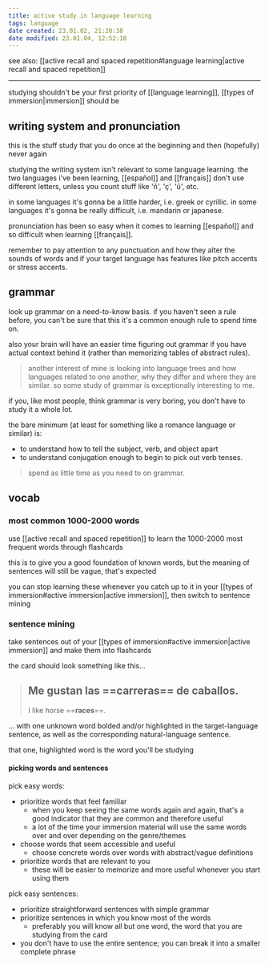 ```yaml
---
title: active study in language learning
tags: language
date created: 23.01.02, 21:20:38
date modified: 23.01.04, 12:52:18
---
```


see also: [[active recall and spaced repetition#language learning|active recall and spaced repetition]]

---

studying shouldn't be your first priority of [[language learning]], [[types of immersion|immersion]] should be

## writing system and pronunciation

this is the stuff study that you do once at the beginning and then (hopefully) never again

studying the writing system isn't relevant to some language learning. the two languages i've been learning, [[español]] and [[français]] don't use different letters, unless you count stuff like 'ñ', 'ç', 'û', etc.

in some languages it's gonna be a little harder, i.e. greek or cyrillic. in some languages it's gonna be really difficult, i.e. mandarin or japanese.

pronunciation has been so easy when it comes to learning [[español]] and so difficult when learning [[français]].

remember to pay attention to any punctuation and how they alter the sounds of words and if your target language has features like pitch accents or stress accents.

## grammar

look up grammar on a need-to-know basis. if you haven't seen a rule before, you can't be sure that this it's a common enough rule to spend time on.

also your brain will have an easier time figuring out grammar if you have actual context behind it (rather than memorizing tables of abstract rules).

> another interest of mine is looking into language trees and how languages related to one another, why they differ and where they are similar. so some study of grammar is exceptionally interesting to me.

if you, like most people, think grammar is very boring, you don't have to study it a whole lot.

the bare minimum (at least for something like a romance language or similar) is:

- to understand how to tell the subject, verb, and object apart
- to understand conjugation enough to begin to pick out verb tenses.

> spend as little time as you need to on grammar.

## vocab

### most common 1000-2000 words

use [[active recall and spaced repetition]] to learn the 1000-2000 most frequent words through flashcards

this is to give you a good foundation of known words, but the meaning of sentences will still be vague, that's expected

you can stop learning these whenever you catch up to it in your [[types of immersion#active immersion|active immersion]], then switch to sentence mining

### sentence mining

take sentences out of your [[types of immersion#active immersion|active immersion]] and make them into flashcards

the card should look something like this...

> Me gustan las ==**carreras**== de caballos.
> --
> I like horse ==**races**==.

... with one unknown word bolded and/or highlighted in the target-language sentence, as well as the corresponding natural-language sentence.

that one, highlighted word is the word you'll be studying

#### picking words and sentences

pick easy words:

- prioritize words that feel familiar
	- when you keep seeing the same words again and again, that's a good indicator that they are common and therefore useful
	- a lot of the time your immersion material will use the same words over and over depending on the genre/themes
- choose words that seem accessible and useful
	- choose concrete words over words with abstract/vague definitions
- prioritize words that are relevant to you
	- these will be easier to memorize and more useful whenever you start using them

pick easy sentences:

- prioritize straightforward sentences with simple grammar
- prioritize sentences in which you know most of the words
	- preferably you will know all but one word, the word that you are studying from the card
- you don't have to use the entire sentence; you can break it into a smaller complete phrase
